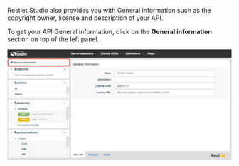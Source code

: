 Restlet Studio also provides you with General information such as the copyright owner, license and description of your API.

To get your API General information, click on the **General information** section on top of the left panel.

![General information](images/01.jpg "General information")